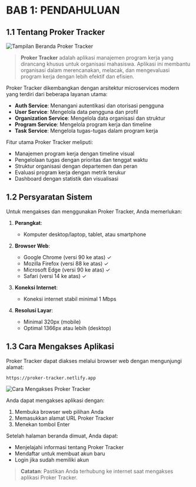 # BAB 1: PENDAHULUAN

## 1.1 Tentang Proker Tracker

![Tampilan Beranda Proker Tracker](/screenshots/beranda.png)

> **Proker Tracker** adalah aplikasi manajemen program kerja yang dirancang khusus untuk organisasi mahasiswa. Aplikasi ini membantu organisasi dalam merencanakan, melacak, dan mengevaluasi program kerja dengan lebih efektif dan efisien.

Proker Tracker dikembangkan dengan arsitektur microservices modern yang terdiri dari beberapa layanan utama:
- **Auth Service**: Menangani autentikasi dan otorisasi pengguna
- **User Service**: Mengelola data pengguna dan profil
- **Organization Service**: Mengelola data organisasi dan struktur
- **Program Service**: Mengelola program kerja dan timeline
- **Task Service**: Mengelola tugas-tugas dalam program kerja

Fitur utama Proker Tracker meliputi:
- Manajemen program kerja dengan timeline visual
- Pengelolaan tugas dengan prioritas dan tenggat waktu
- Struktur organisasi dengan departemen dan peran
- Evaluasi program kerja dengan metrik terukur
- Dashboard dengan statistik dan visualisasi

## 1.2 Persyaratan Sistem

Untuk mengakses dan menggunakan Proker Tracker, Anda memerlukan:

1. **Perangkat**: 
   - Komputer desktop/laptop, tablet, atau smartphone

2. **Browser Web**:
   - Google Chrome (versi 90 ke atas) ✓
   - Mozilla Firefox (versi 88 ke atas) ✓
   - Microsoft Edge (versi 90 ke atas) ✓
   - Safari (versi 14 ke atas) ✓

3. **Koneksi Internet**:
   - Koneksi internet stabil minimal 1 Mbps

4. **Resolusi Layar**:
   - Minimal 320px (mobile)
   - Optimal 1366px atau lebih (desktop)

## 1.3 Cara Mengakses Aplikasi

Proker Tracker dapat diakses melalui browser web dengan mengunjungi alamat:

```
https://proker-tracker.netlify.app
```

![Cara Mengakses Proker Tracker](/screenshots/akses_aplikasi.png)

Anda dapat mengakses aplikasi dengan:

1. Membuka browser web pilihan Anda
2. Memasukkan alamat URL Proker Tracker
3. Menekan tombol Enter

Setelah halaman beranda dimuat, Anda dapat:
- Menjelajahi informasi tentang Proker Tracker
- Mendaftar untuk membuat akun baru
- Login jika sudah memiliki akun

> **Catatan**: Pastikan Anda terhubung ke internet saat mengakses aplikasi Proker Tracker.
